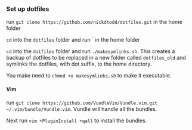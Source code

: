 ### Set up dotfiles ###

run `git clone https://github.com/nickdtodd/dotfiles.git` in the home folder

`cd` into the `dotfiles` folder and run ` in the home folder

`cd` into the `dotfiles` folder and run `./makesymlinks.sh`. This creates a backup of dotfiles to be replaced
in a new folder called `dotfiles_old` and symlinks the dotfiles, with dot suffix, to the home directory.

You make need to `chmod +x makesymlinks.sh` to make it executable.

#### Vim ####

run `git clone https://github.com/VundleVim/Vundle.vim.git ~/.vim/bundle/Vundle.vim`. Vundle will handle all the bundles.

Next run `vim +PluginInstall +qall` to install the bundles.
